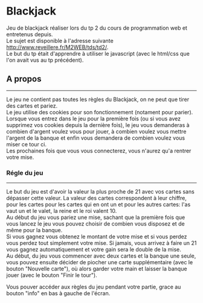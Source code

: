 # Blackjack
Jeu de blackjack réaliser lors du tp 2 du cours de programmation web
et entretenus depuis. </br>
Le sujet est disponible à l'adresse suivante http://www.reveillere.fr/M2WEB/tds/td2/. </br>
Le but du tp était d'apprendre à utiliser le javascript (avec le html/css que l'on avait vus au tp précédent).

## A propos
---
Le jeu ne contient pas toutes les règles du Blackjack, on ne peut que tirer des cartes et pariez. </br>
Le jeu utilise des cookies pour son fonctionnement (notament pour parier).
Lorsque vous entrez dans le jeu pour la première fois (ou si vous avez supprimez vos cookies depuis la dernière fois),
le jeu vous demanderas à combien d'argent voulez vous pour jouer, à combien voulez vous mettre l'argent de la banque et enfin 
vous demandera de combien voulez vous miser ce tour ci. </br>
Les prochaines fois que vous vous connecterez, vous n'aurez qu'a rentrer votre mise. </br>

### Régle du jeu
---
Le but du jeu est d'avoir la valeur la plus proche de 21 avec vos cartes sans dépasser cette valeur.
La valeur des cartes correspondent à leur chiffre, pour les cartes pour les cartes qui en ont un et pour les autres
cartes: l'as vaut un et le valet, la reine et le roi valent 10. </br>
Au début du jeu vous pariez une mise, sachant que la première fois que vous lancez le jeu vous pouvez
choisir de combien vous disposez et de même pour la banque. </br>
Si vous gagnez vous obtenez le montant de votre mise et si vous perdez
vous perdez tout simplement votre mise. Si jamais, vous arrivez à faire
un 21 vous gagnez automatiquement et votre gain sera le double de la mise. </br>
Au début, du jeu vous commencer avec deux cartes et la banque une seule,
vous pouvez ensuite décider de piocher une carte supplémentaire
(avec le bouton "Nouvelle carte"), où alors garder votre main et
laisser la banque jouer (avec le bouton "Finir le tour").

Vous pouver accéder aux règles du jeu pendant votre partie, grace au bouton "info" en bas
à gauche de l'écran.